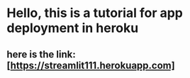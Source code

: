 # Hello, this is a tutorial for app deployment in heroku
## here is the link:[https://streamlit111.herokuapp.com]
